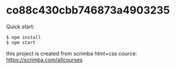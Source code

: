 # co88c430cbb746873a4903235

Quick start:

```
$ npm install
$ npm start
````

this project is created from scrimba html+css cource:
https://scrimba.com/allcourses
